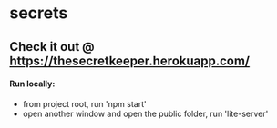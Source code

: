 # secrets
## Check it out @ https://thesecretkeeper.herokuapp.com/

#### Run locally: 
- from project root, run 'npm start'
- open another window and open the public folder, run 'lite-server'
